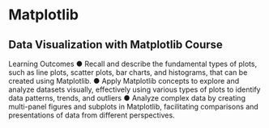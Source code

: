 # Matplotlib

##   Data Visualization with Matplotlib Course

Learning Outcomes
● Recall and describe the fundamental types of plots, such as line plots, scatter 
plots, bar charts, and histograms, that can be created using Matplotlib.
● Apply Matplotlib concepts to explore and analyze datasets visually, effectively 
using various types of plots to identify data patterns, trends, and outliers
● Analyze complex data by creating multi-panel figures and subplots in 
Matplotlib, facilitating comparisons and presentations of data from different 
perspectives.
